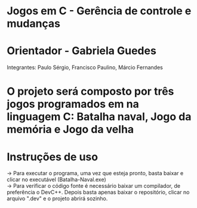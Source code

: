 # Jogos em C - Gerência de controle e mudanças
# Orientador - Gabriela Guedes
Integrantes: Paulo Sérgio, Francisco Paulino, Márcio Fernandes

# O projeto será composto por três jogos programados em na linguagem C: Batalha naval, Jogo da memória e Jogo da velha

# Instruções de uso
-> Para executar o programa, uma vez que esteja pronto, basta baixar e clicar no executável (Batalha-Naval.exe)<br>
-> Para verificar o código fonte é necessário baixar um compilador, de preferência o DevC++. Depois basta apenas baixar o repositório, clicar no arquivo ".dev" e o projeto abrirá sozinho.
